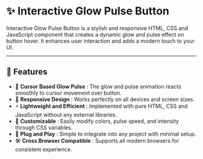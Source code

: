 # ✨ Interactive Glow Pulse Button

Interactive Glow Pulse Button is a stylish and responsive HTML, CSS and JavaScript component that creates a dynamic glow and pulse effect on button hover. It enhances user interaction and adds a modern touch to your UI.

---

## 🚀 Features  
- 🎯 **Cursor Based Glow Pulse** : The glow and pulse animation reacts smoothly to cursor movement over button.  
- 📱 **Responsive Design** : Works perfectly on all devices and screen sizes.  
- ⚡ **Lightweight and Efficient** : Implemented with pure HTML, CSS and JavaScript without any external libraries.  
- 🎨 **Customizable** : Easily modify colors, pulse speed, and intensity through CSS variables.  
- 🔌 **Plug and Play** : Simple to integrate into any project with minimal setup.  
- 🛠️ **Cross Browser Compatible** : Supports all modern browsers for consistent experience.
